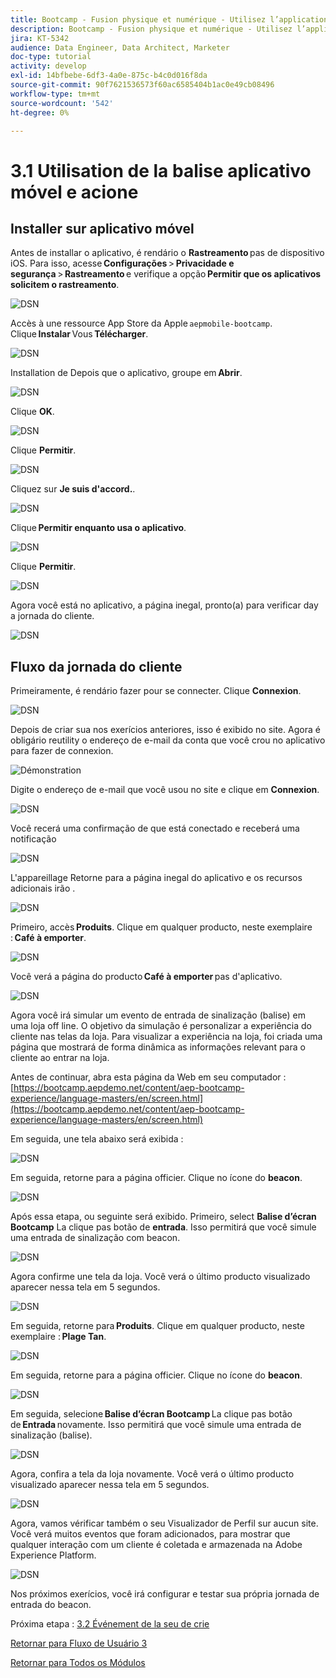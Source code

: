 ```yaml
---
title: Bootcamp - Fusion physique et numérique - Utilisez l’application mobile et déclenchez l’entrée d’une balise - Brésil
description: Bootcamp - Fusion physique et numérique - Utilisez l’application mobile et déclenchez l’entrée d’une balise - Brésil
jira: KT-5342
audience: Data Engineer, Data Architect, Marketer
doc-type: tutorial
activity: develop
exl-id: 14bfbebe-6df3-4a0e-875c-b4c0d016f8da
source-git-commit: 90f7621536573f60ac6585404b1ac0e49cb08496
workflow-type: tm+mt
source-wordcount: '542'
ht-degree: 0%

---
```


# 3.1 Utilisation de la balise aplicativo móvel e acione

## Installer sur aplicativo móvel

Antes de installar o aplicativo, é rendário o **Rastreamento** pas de dispositivo iOS. Para isso, acesse **Configurações** > **Privacidade e segurança** > **Rastreamento** e verifique a opção **Permitir que os aplicativos solicitem o rastreamento**.

![DSN](./../uc3/images/app4.png)

Accès à une ressource App Store da Apple `aepmobile-bootcamp`. Clique **Instalar** Vous **Télécharger**.

![DSN](./../uc3/images/app1.png)

Installation de Depois que o aplicativo, groupe em **Abrir**.

![DSN](./../uc3/images/app2.png)

Clique **OK**.

![DSN](./../uc3/images/app9.png)

Clique **Permitir**.

![DSN](./../uc3/images/app3.png)

Cliquez sur **Je suis d&#39;accord.**.

![DSN](./../uc3/images/app7.png)

Clique **Permitir enquanto usa o aplicativo**.

![DSN](./../uc3/images/app8.png)

Clique **Permitir**.

![DSN](./../uc3/images/app5.png)

Agora você está no aplicativo, a página inegal, pronto(a) para verificar day a jornada do cliente.

![DSN](./../uc3/images/app12.png)

## Fluxo da jornada do cliente

Primeiramente, é rendário fazer pour se connecter. Clique **Connexion**.

![DSN](./images/app13.png)

Depois de criar sua nos exerícios anteriores, isso é exibido no site. Agora é obligário reutility o endereço de e-mail da conta que você crou no aplicativo para fazer de connexion.

![Démonstration](./images/pv1.png)

Digite o endereço de e-mail que você usou no site e clique em **Connexion**.

![DSN](./images/app14.png)

Você recerá uma confirmação de que está conectado e receberá uma notificação

![DSN](./images/app15.png)

L&#39;appareillage Retorne para a página inegal do aplicativo e os recursos adicionais irão .

![DSN](./images/app17.png)

Primeiro, accès **Produits**. Clique em qualquer producto, neste exemplaire : **Café à emporter**.

![DSN](./images/app19.png)

Você verá a página do producto **Café à emporter** pas d&#39;aplicativo.

![DSN](./images/app20.png)

Agora você irá simular um evento de entrada de sinalização (balise) em uma loja off line. O objetivo da simulação é personalizar a experiência do cliente nas telas da loja. Para visualizar a experiência na loja, foi criada uma página que mostrará de forma dinâmica as informações relevant para o cliente ao entrar na loja.

Antes de continuar, abra esta página da Web em seu computador : [https://bootcamp.aepdemo.net/content/aep-bootcamp-experience/language-masters/en/screen.html](https://bootcamp.aepdemo.net/content/aep-bootcamp-experience/language-masters/en/screen.html)

Em seguida, une tela abaixo será exibida :

![DSN](./images/screen1.png)

Em seguida, retorne para a página officier. Clique no ícone do **beacon**.

![DSN](./images/app23.png)

Após essa etapa, ou seguinte será exibido. Primeiro, select **Balise d’écran Bootcamp** La clique pas botão de **entrada**. Isso permitirá que você simule uma entrada de sinalização com beacon.

![DSN](./images/app21.png)

Agora confirme une tela da loja. Você verá o último producto visualizado aparecer nessa tela em 5 segundos.

![DSN](./images/screen2.png)

Em seguida, retorne para **Produits**. Clique em qualquer producto, neste exemplaire : **Plage Tan**.

![DSN](./images/app22.png)

Em seguida, retorne para a página officier. Clique no ícone do **beacon**.

![DSN](./images/app23.png)

Em seguida, selecione **Balise d’écran Bootcamp** La clique pas botão de **Entrada** novamente. Isso permitirá que você simule uma entrada de sinalização (balise).

![DSN](./images/app21.png)

Agora, confira a tela da loja novamente. Você verá o último producto visualizado aparecer nessa tela em 5 segundos.

![DSN](./images/screen3.png)

Agora, vamos vérificar também o seu Visualizador de Perfil sur aucun site. Você verá muitos eventos que foram adicionados, para mostrar que qualquer interação com um cliente é coletada e armazenada na Adobe Experience Platform.

![DSN](./images/screen4.png)

Nos próximos exerícios, você irá configurar e testar sua própria jornada de entrada do beacon.

Próxima etapa : [3.2 Événement de la seu de crie](./ex2.md)

[Retornar para Fluxo de Usuário 3](./uc3.md)

[Retornar para Todos os Módulos](../../overview.md)

